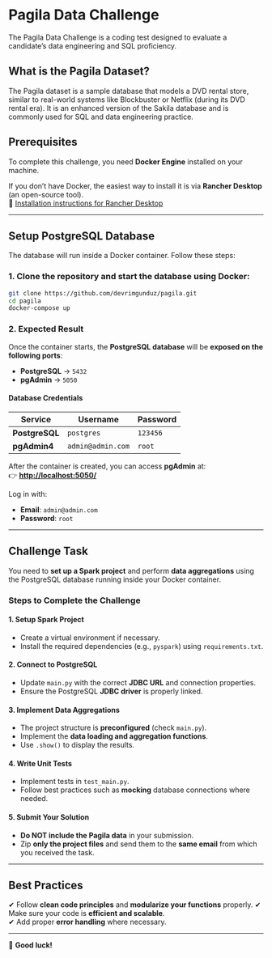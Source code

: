 # **Pagila Data Challenge**  

The Pagila Data Challenge is a coding test designed to evaluate a candidate’s data engineering and SQL proficiency.

## **What is the Pagila Dataset?**
The Pagila dataset is a sample database that models a DVD rental store, similar to real-world systems like Blockbuster or Netflix (during its DVD rental era). It is an enhanced version of the Sakila database and is commonly used for SQL and data engineering practice.

## **Prerequisites**  
To complete this challenge, you need **Docker Engine** installed on your machine.  

If you don’t have Docker, the easiest way to install it is via **Rancher Desktop** (an open-source tool).  
📌 [Installation instructions for Rancher Desktop](https://rancherdesktop.io/)  

---

## **Setup PostgreSQL Database**  
The database will run inside a Docker container. Follow these steps:  

### **1. Clone the repository and start the database using Docker:**  

```sh
git clone https://github.com/devrimgunduz/pagila.git
cd pagila
docker-compose up
```

### **2. Expected Result**  
Once the container starts, the **PostgreSQL database** will be **exposed on the following ports**:  

- **PostgreSQL** → `5432`  
- **pgAdmin** → `5050`  

#### **Database Credentials**  
| Service      | Username         | Password  |
|-------------|-----------------|-----------|
| **PostgreSQL** | `postgres`    | `123456`  |
| **pgAdmin4**  | `admin@admin.com` | `root` |

After the container is created, you can access **pgAdmin** at:  
👉 **[http://localhost:5050/](http://localhost:5050/)**  

Log in with:  
- **Email**: `admin@admin.com`  
- **Password**: `root`  

---

## **Challenge Task**  
You need to **set up a Spark project** and perform **data aggregations** using the PostgreSQL database running inside your Docker container.  

### **Steps to Complete the Challenge**  

#### **1. Setup Spark Project**  
- Create a virtual environment if necessary.  
- Install the required dependencies (e.g., `pyspark`) using `requirements.txt`.  

#### **2. Connect to PostgreSQL**  
- Update `main.py` with the correct **JDBC URL** and connection properties.  
- Ensure the PostgreSQL **JDBC driver** is properly linked.  

#### **3. Implement Data Aggregations**  
- The project structure is **preconfigured** (check `main.py`).  
- Implement the **data loading and aggregation functions**.  
- Use `.show()` to display the results.  

#### **4. Write Unit Tests**  
- Implement tests in `test_main.py`.  
- Follow best practices such as **mocking** database connections where needed.  

#### **5. Submit Your Solution**  
- **Do NOT include the Pagila data** in your submission.  
- Zip **only the project files** and send them to the **same email** from which you received the task.  

---

## **Best Practices**  
✔ Follow **clean code principles** and **modularize your functions** properly.
✔ Make sure your code is **efficient and scalable**.  
✔ Add proper **error handling** where necessary.  

---

🚀 **Good luck!**  
